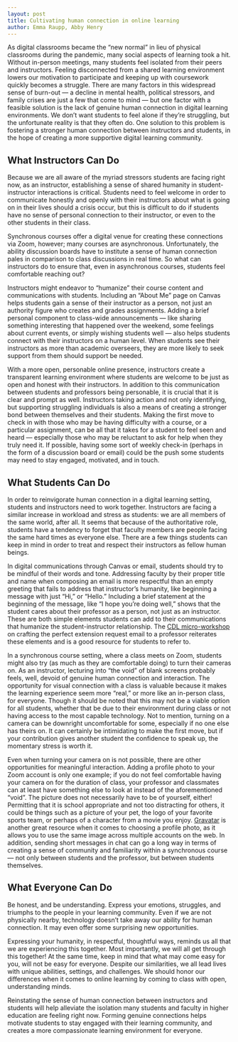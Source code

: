 ```yaml
---
layout: post
title: Cultivating human connection in online learning
author: Emma Raupp, Abby Henry
---
```


As digital classrooms became the “new normal” in lieu of physical classrooms during the pandemic, many social aspects of learning took a hit. Without in-person meetings, many students feel isolated from their peers and instructors. Feeling disconnected from a shared learning environment lowers our motivation to participate and keeping up with coursework quickly becomes a struggle. There are many factors in this widespread sense of burn-out — a decline in mental health, political stressors, and family crises are just a few that come to mind — but one factor with a feasible solution is the lack of genuine human connection in digital learning environments. We don’t want students to feel alone if they’re struggling, but the unfortunate reality is that they often do. One solution to this problem is fostering a stronger human connection between instructors and students, in the hope of creating a more supportive digital learning community. 

## What Instructors Can Do

Because we are all aware of the myriad stressors students are facing right now, as an instructor, establishing a sense of shared humanity in student-instructor interactions is critical. Students need to feel welcome in order to communicate honestly and openly with their instructors about what is going on in their lives should a crisis occur, but this is difficult to do if students have no sense of personal connection to their instructor, or even to the other students in their class.

Synchronous courses offer a digital venue for creating these connections via Zoom, however; many courses are asynchronous. Unfortunately, the ability discussion boards have to institute a sense of human connection pales in comparison to class discussions in real time. So what can instructors do to ensure that, even in asynchronous courses, students feel comfortable reaching out?

Instructors might endeavor to “humanize” their course content and communications with students. Including an “About Me” page on Canvas helps students gain a sense of their instructor as a person, not just an authority figure who creates and grades assignments. Adding a brief personal component to class-wide announcements — like sharing something interesting that happened over the weekend, some feelings about current events, or simply wishing students well — also helps students connect with their instructors on a human level. When students see their instructors as more than academic overseers, they are more likely to seek support from them should support be needed.

With a more open, personable online presence, instructors create a transparent learning environment where students are welcome to be just as open and honest with their instructors. In addition to this communication between students and professors being personable, it is crucial that it is clear and prompt as well. Instructors taking action and not only identifying, but supporting struggling individuals is also a means of creating a stronger bond between themselves and their students. Making the first move to check in with those who may be having difficulty with a course, or a particular assignment, can be all that it takes for a student to feel seen and heard — especially those who may be reluctant to ask for help when they truly need it. If possible, having some sort of weekly check-in (perhaps in the form of a discussion board or email) could be the push some students may need to stay engaged, motivated, and in touch. 

## What Students Can Do

In order to reinvigorate human connection in a digital learning setting, students and instructors need to work together. Instructors are facing a similar increase in workload and stress as students: we are all members of the same world, after all. It seems that because of the authoritative role, students have a tendency to forget that faculty members are people facing the same hard times as everyone else. There are a few things students can keep in mind in order to treat and respect their instructors as fellow human beings.

 In digital communications through Canvas or email, students should try to be mindful of their words and tone. Addressing faculty by their proper title and name when composing an email is more respectful than an empty greeting that fails to address that instructor’s humanity, like beginning a message with just “Hi,” or “Hello.” Including a brief statement at the beginning of the message, like “I hope you’re doing well,” shows that the student cares about their professor as a person, not just as an instructor. These are both simple elements students can add to their communications that humanize the student-instructor relationship. The [CDL micro-workshop](https://cdl-geneseo.github.io/news/2021/05/05/dear-professor/) on crafting the perfect extension request email to a professor reiterates these elements and is a good resource for students to refer to.

In a synchronous course setting, where a class meets on Zoom, students might also try (as much as they are comfortable doing) to turn their cameras on. As an instructor, lecturing into “the void” of blank screens probably feels, well, devoid of genuine human connection and interaction. The opportunity for visual connection with a class is valuable because it makes the learning experience seem more “real,” or more like an in-person class, for everyone. Though it should be noted that this may not be a viable option for all students, whether that be due to their environment during class or not having access to the most capable technology. Not to mention, turning on a camera can be downright uncomfortable for some, especially if no one else has theirs on. It can certainly be intimidating to make the first move, but if your contribution gives another student the confidence to speak up, the momentary stress is worth it.

Even when turning your camera on is not possible, there are other opportunities for meaningful interaction. Adding a profile photo to your Zoom account is only one example; if you do not feel comfortable having your camera on for the duration of class, your professor and classmates can at least have something else to look at instead of the aforementioned “void”. The picture does not necessarily have to be of yourself, either! Permitting that it is school appropriate and not too distracting for others, it could be things such as a picture of your pet, the logo of your favorite sports team, or perhaps of a character from a movie you enjoy. [Gravatar](https://en.gravatar.com/) is another great resource when it comes to choosing a profile photo, as it allows you to use the same image across multiple accounts on the web. In addition, sending short messages in chat can go a long way in terms of creating a sense of community and familiarity within a synchronous course — not only between students and the professor, but between students themselves.

## What Everyone Can Do

Be honest, and be understanding. Express your emotions, struggles, and triumphs to the people in your learning community. Even if we are not physically nearby, technology doesn’t take away our ability for human connection. It may even offer some surprising new opportunities. 

Expressing your humanity, in respectful, thoughtful ways, reminds us all that we are experiencing this together. Most importantly, we will all get through this together! At the same time, keep in mind that what may come easy for you, will not be easy for everyone. Despite our similarities, we all lead lives with unique abilities, settings, and challenges. We should honor our differences when it comes to online learning by coming to class with open, understanding minds. 

Reinstating the sense of human connection between instructors and students will help alleviate the isolation many students and faculty in higher education are feeling right now. Forming genuine connections helps motivate students to stay engaged with their learning community, and creates a more compassionate learning environment for everyone.